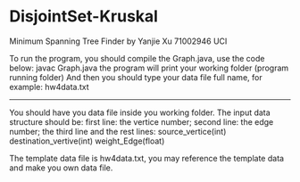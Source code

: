# DisjointSet-Kruskal

Minimum Spanning Tree Finder 
                    by Yanjie Xu 71002946 UCI

To run the program, you should compile the Graph.java, use the code below:
    javac Graph.java
the program will print your working folder (program running folder)
And then you should type your data file full name, for example:
    hw4data.txt


------------------------------------------------------------------------------------------------
You should have you data file inside you working folder.
The input data structure should be:
    first line: the vertice number;
    second line: the edge number;
    the third line and the rest lines: source_vertice(int) destination_vertive(int) weight_Edge(float)

The template data file is hw4data.txt, you may reference the template data and make you own data file.
